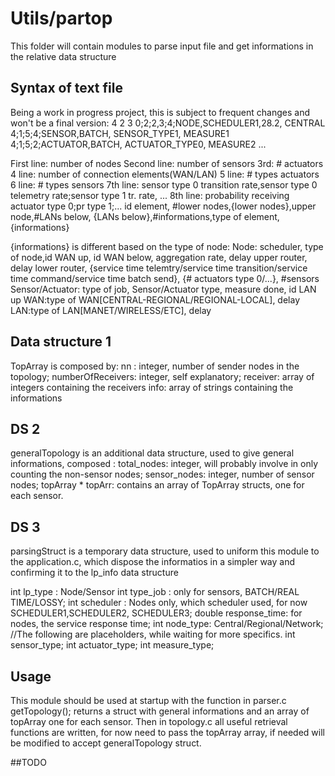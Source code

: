 # Utils/partop
This folder will contain modules to parse input file and get informations in the relative data structure
## Syntax of text file
Being a work in progress project, this is subject to frequent changes and won't be a final version:
4
2
3
0;2;2,3;4;NODE,SCHEDULER1,28.2, CENTRAL
4;1;5;4;SENSOR,BATCH, SENSOR_TYPE1, MEASURE1
4;1;5;2;ACTUATOR,BATCH, ACTUATOR_TYPE0, MEASURE2
...

First line: number of nodes
Second line: number of sensors
3rd: # actuators
4 line: number of connection elements(WAN/LAN)
5 line: # types actuators
6 line: # types sensors
7th line: sensor type 0 transition rate,sensor type 0 telemetry rate;sensor type 1 tr. rate, ...
8th line: probability receiving actuator type 0;pr type 1;...
id element, #lower nodes,{lower nodes},upper node,#LANs below, {LANs below},#informations,type of element,{informations}

{informations} is different based on the type of node:
Node: scheduler, type of node,id WAN up, id WAN below,  aggregation rate, delay upper router, delay lower router,  {service time telemtry/service time transition/service time command/service time batch send}, {# actuators type 0/...}, #sensors
Sensor/Actuator: type of job, Sensor/Actuator type, measure done, id LAN up
WAN:type of WAN[CENTRAL-REGIONAL/REGIONAL-LOCAL], delay
LAN:type of LAN[MANET/WIRELESS/ETC], delay

## Data structure 1
TopArray is composed by:
nn : integer, number of sender nodes in the topology;
numberOfReceivers: integer, self explanatory;
receiver: array of integers containing the receivers
info: array of strings containing the informations

## DS 2
generalTopology is an additional data structure, used to give general informations, composed :
total_nodes: integer, will probably involve in only counting the non-sensor nodes;
sensor_nodes: integer, number of sensor nodes;
topArray * topArr: contains an array of TopArray structs, one for each sensor.

## DS 3
parsingStruct is a temporary data structure, used to uniform this module to the application.c, which dispose the informatios in a simpler way and confirming it to the lp_info data structure

int lp_type : Node/Sensor
int type_job : only for sensors, BATCH/REAL TIME/LOSSY;
int scheduler : Nodes only, which scheduler used, for now SCHEDULER1,SCHEDULER2, SCHEDULER3;
double response_time: for nodes, the service response time;
int node_type: Central/Regional/Network;
//The following are placeholders, while waiting for more specifics.
int sensor_type;
int actuator_type;
int measure_type;


## Usage
This module should be used at startup with the function in parser.c
getTopology(); returns a struct with general informations and an array of topArray one for each sensor.
Then in topology.c all useful retrieval functions are written, for now need to pass the topArray array, if needed will be modified to accept generalTopology struct.


##TODO
